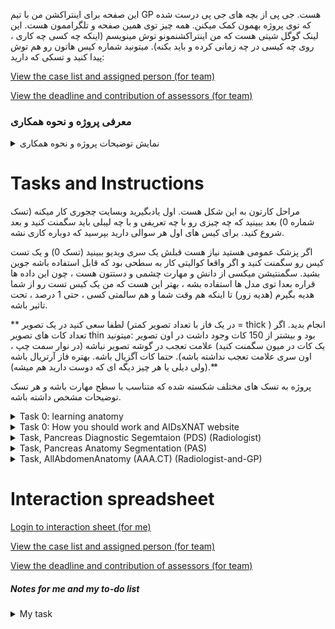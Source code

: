این صفحه برای اینتراکشن من با تیم GP هست. جی پی از بچه های جی پی درست شده که توی پروژه بهمون کمک میکنن. همه چیز توی همین صفحه و تلگراممون هست. این لینک گوگل شیتی هست که من اینتراکشنمونو توش مینویسم (اینکه چه کسی چه کاری ، روی چه کیسی در چه زمانی کرده و باید بکنه). میتونید شماره کیس هاتون رو هم توش پیدا کنید و تسکی که دارید: 

[View the case list and assigned person (for team)](https://docs.google.com/spreadsheets/d/e/2PACX-1vRAPQ_cx4LfZlZ22N7JIzTWrOFUT3nJFB-ltXkAYAOZh8SgpTSPQPHg5fAFRPU1nExRsvAFVhHNqaq9/pubhtml?gid=910393672&single=true)

[View the deadline and contribution of assessors (for team)](https://docs.google.com/spreadsheets/d/e/2PACX-1vRAPQ_cx4LfZlZ22N7JIzTWrOFUT3nJFB-ltXkAYAOZh8SgpTSPQPHg5fAFRPU1nExRsvAFVhHNqaq9/pubhtml?gid=1534929710&single=true)
### معرفی پروژه و نحوه همکاری
<details>
<summary>نمایش توضیحات پروژه و نحوه همکاری</summary>
این پروژه هدفش کمک کردن به تشخیص و مدیریت درمان سرطان پانکراس هست ، هیچ فردی gain مالی از این پروژه نداره. تمام داده برای همه مردم جهان قابل استفاده هست (استفاده تجاری هم امکان پذیر هست در صورتی که یک هزینه ای به خیریه سرطان در کشوری که این مدل استفاده میشه صورت بگیره.

تا الان که این پیام رو میدم از شهر شیراز ، تهران، گیلان و یزد کیس جمع شده و میشه ، و احتمالا مشهد و اهواز هم جوین بشن. بیشتر بیمارستان هایی که این بیماری رو درمان میکنن در تهران جزو پروژه هستن و در تهران 11 بیمارستان همکار داریم و شیراز 2 بیمارستان و گیلان 2 بیمارستان و یزد 1 بیمارستان. مدل ها و داده در ایران با حداقل هزینه قابل استفاده هست. 

درباره کانتریبیوشن ها: خیلی کار سختی هست که زحمات شما رو جبران کرد و عددی کرد ، ولی بعد از 3 سال این فرمولی هست که بهش رسیدم ، میدونم بهترین راه حل نیست ، ولی بهترین راه حلی که به ذهنم رسیده بوده (هر پیشنهاد دیگه ای بود بگید بهم).
دانشجو ها 90 ساعت 
تسک های رادیولوژی 80 ساعت (که برای GP ها یکمی بیشتر و برای رادیولوژیست ها یکمی کمتر میشه).

چجوری تعداد کیس رو به عدد تبدیل کردم. من اومدم اول خودم ، و بعد از چند نفر خواستم که هر تسکی رو انجام بده. بعد میانگین گرفتم ، بعد 10 درصد زیاد کردم و  فهمیدم هر کاری چقدر طول میکشه. باز تهش هم چند ساعت زمان پرت در نظر گرفتم که اگر اشتباه حساب کرده بودم برای شما مشکلی نباشه.

برای اینکه GP ها بخوان تو پروژه همکاری کنن، اول یک سری ویدیو میبنن ، بعد یه سری کیس تست رو کار میکنن ، بعد اگر واقعا کوالیتی خوبی داشته باشه کارشون جوین میشن. ضمن اینکه هر کیس برای GP ها 2 نفر GP سگمنت میکنن ، برای رادیولوژیست ها هم رندوم بعضی کیس ها مشترک هست که رندوم دبل چک کنیم. همه این ها رو خودم هر هفته باز میبنم و مشکلی باشه بهتون میگم.

برای جبران زحمتتون به ازای هر 1 کانتریبیوشن 1 پیپر اسمتون به عنوان همکار طرح میخوره (به دلخواهتون بسته به عجلتون یا اینکه بخواید پیپیر های بهتر اسمتون باشه). من هیچ قولی روی زمان یا جای چاپ شدن نمیتونم بدم ، و نمیدم، ولی اغلب فکر کنم ایمپمت بالا چاپ بشن. علاوه بر این 1 پیپیر اسمتون توی دیتا پیپیر PanCanAID میخخوره. دیتا پیپیر توضیح میده داده چی هست و چجوری جمع شده که بعدا ولیدیتی داشته باشه. هر جایی پروژه ارائه بشه جزو تیم طرح خواهید بود. علاوه بر همه اینا ، من یک پیپر کناری هم از این در آوردم که هر کسی 4 کیس رو فول سگمنتیشن انجام میده. این دیتا خودش یک دیتای جداگونه هست و اگر این رو هم چاپ کنیم ، باز اسمتون داخل این هم هست (این 4 کیس هر کدوم سه ساعت و نیم طول میکشن و نصفش توی تایم 80 ساعتتون حساب شده). 
</details>

# Tasks and Instructions
مراحل کارتون به این شکل هست. اول یادبگیرید وبسایت چجوری کار میکنه (تسک شماره 0) بعد ببینید که چه چیزی رو با چه تعریفی و با چه لیبلی باید سگمنت کنید و بعد شروع کنید. برای کیس های اول هر سوالی دارید بپرسید که دوباره کاری نشه.

اگر پزشک عمومی هستید نیاز هست قبلش یک سری ویدیو ببینید (تسک 0) و یک تست کیس رو سگمنت کنید و اگر واقعا کوالیتی کار به سطحی بود که قابل استفاده باشه جوین بشید. سگمنتیشن میکسی از دانش و مهارت چشمی و دستتون هست ، چون این داده ها قراره بعدا توی مدل ها استفاده بشه ، بهتر این هست که من یک کیس تست رو از شما هدیه بگیرم (هدیه زور) تا اینکه هم وقت شما و هم سالمتی کسی ، حتی 1 درصد ، تحت تاثیر باشه. 

** لطفا سعی کنید در یک تصویر (در یک فاز با تعداد تصویر کمتر = thick ) انجام بدید. اگر تعداد کات های تصویر thin بود و بیشتر از 150 کات وجود داشت در اون تصویر :میتونید یک کات در میون سگمنت کنید) علامت تعجب در گوشه تصویر نباشه (در نوار سمت چپ ، اون سری علامت تعجب نداشته باشه). حتما کات آگزیال باشه. بهتره فاز آرتریال باشه (ولی دیلی یا هر چیز دیگه ای که دوست دارید هم میشه).**

پروژه به تسک های مختلف شکسته شده که متناسب با سطح مهارت باشه و هر تسک توضیحات مشخص داشته باشه.
<details>
<summary>Task 0: learning anatomy</summary>

https://www.youtube.com/watch?v=Nnr4ZB8e4nc&t=78s  (60min)

https://www.youtube.com/watch?v=ytOLnjWCt1Y (10 min)

https://www.youtube.com/watch?v=IXQPN-Un7OI  (13 min)

https://www.youtube.com/watch?v=VnpqylFYtqI  (25 min)

https://www.youtube.com/watch?v=lUJnciH8Blo  (10 min)

https://www.youtube.com/watch?v=IXQPN-Un7OI این ویدیو لکتوریو عالیه

اگر فکر کردید کمکتون میکنه برای ورید و شریان ها: 
https://www.youtube.com/watch?v=aIrdWHtm_og شریان ها 

https://www.youtube.com/watch?v=54SV29gkM7Y&t=176s سی تی پانکراس

https://www.youtube.com/watch?v=47qy-2mn72s خوندن سی تی آناتومی

https://www.youtube.com/watch?v=IXQPN-Un7OI این ویدیو لکتوریو عالیه

این هم وب پیج هایی هست که رفرنس هستن:

https://radiologyassistant.nl/more/ct-protocols/ct-contrast-injection-and-protocols#basics-of-contrast-enhancement-phases-of-enhancement 

https://litfl.com/abdominal-ct-phases/

https://radiologykey.com/abdominal-ct/

یک نمونه های خیلی خوب از آناتومی سگمنت شده هستن که چشمتون آشنا بشه

https://www.casestacks.com/medical-school/radiographic-anatomy/abdomen/

https://radiopaedia.org/cases/how-to-read-a-ct-of-the-abdomen-and-pelvis
</details>


<details> 
<summary>Task 0: How you should work and AIDsXNAT website</summary>

  خب ، یوزرنیم و پسورد و آدرس ورود به سرور رو قبلا براتون ارسال کردم.

اولین کارتون این هست که [این ویدیو رو ببینید و نحوه کار با سرور رو یاد بگیرید.](https://www.youtube.com/watch?v=Qp1ydXVGoJc) 
لطفا از روی ویدیو تست کنید یک دور و یک بار سگمنتیشن رو ذخیره کنید و مطمئن بشید همه چی درست کار میکنه. هر مشکلی بود بهم بگید.

در استپ بعدی باید بفهمید چه چیزی رو باید سگمنت کنید ، و چه اسمی براش بگذارید و چه شماره کیسی رو باید انجام بدید. از همین پایین میتونید بفهمید لیبل های تسکی که دارید چه لیبل هایی هستن و چه تعریفی دارن. شماره کیستون هم علاوه بر گروه تلگرام توی گوگل شیت پایین صفحه هستش و میتونید ببینید. پس میتونید بفهمید چه چیزی رو ، با چه اسم مخففی و برای چه کیسی باید لطف کنید و سگمنت کنید.

 

بهترین کار برای سگمنتیشن ، خرید یک قللم و صفحه هست که به صرفه ترین آپشن قلم XP Pen Deco V2 01 هست که نزدیک 3 ملیون قیمتش هست. سرعت سگمنتیشنتون رو 2 برابر میکنه و دقتش رو هم 50 درصد بیشتر میکنه. 


</details>


<details> 
<summary>Task, Pancreas Diagnostic Segemtaion (PDS) (Radiologist) </summary>

سلام :) مرسی که تا اینجا اومدید. این تسک برای لول رادیولوژیست ها هست و هدفش کمک به مدل ها برای استفاده از دانش شما در مدل هست تا بهتر بفهمه سرطان و پانکراس و ارگان های اطرافش کجاست. میتونید در 2 نوبت یا در 1 نوبت همه تسک ها رو انجام بدید. سلیفه آدما متفاوته. حواستون باشه سرور هر 1 ساعت شما رو بیرون میکنه (من میکنمش 2 ساعت ولی چون هر هفته ریست میشه اتومات ممکنه یادم رفته باشه. پس سیو کنید سگمنتیشنتون رو هر نیم ساعت لطفا. من هم حواسم هست که هر سری که ریست میشه بکنم 2 ساعت تایم اتوماتیک لاگ اون رو. چیز هایی که سگمنت میشن در این تسک:

برای اینکه یه جایی باشه که یه توضیح کلی درباره هر چیزی بده [رفرنسمون اینجا باشه رادیولوژی مسترکلاس برای پانکراس](https://radiologyassistant.nl/abdomen/pancreas/pancreas-carcinoma-1#staging-dpcg-resectability-criteria)

### Task PDS.1: Segmetation for Segmetaion
**P: Pancreas:** khode organ pancreas ( kar sakhti hast daghighan roye border pancreas harkeat konid, pas lotfan ro be biron tar ghash konid toye segmentatioshenot ta oon charbi haii ke atrafe pancreas hast va yek hashie mahvi mide ham include beshe) 

**M: Mass:** dar sorate vojod tode, mass ro rang konid, lotfan aval pancreas ro rang kkonid bad mass. Dar segmentation har pixel mote'alegh be yek va faghat yek label mitone bashe. Ma badan mass ro jozvi az pancreas mikoim, vali shoma age bar ax amal konid (yani aval mass ro rang konid bad pancreas ro) baes mishe yek ghesmataii az mass tabdil be pancreas beshe va ma nemifahmim mass bode 

**MPD: Main Pancreatic Duct dilation: agar MPD dilation dashtim, bayad rang beshe khode duct (agar nabod ham nemsihe) 

### Task PDS.2: Classification

خب این تسک ها سگمنتیشن مهم بود ، برای تسم های بعدی بیشتر جنبه کلسیفیکشنی دارن. یعنی اگر یک موردی بود فقط کافیه با رنگ مربوطه داخل اون جایی که میبنید و فکر میکنید اون مشکل وجود داره ، یک نقطه بگذارید با استفاده از اون لیبل. 
**RegN: Regional lymph node metastasis**

**ExtN: Extra regional lymph node metastasis:** Para-aortic and lymph node to the left of the SMA

**PeriN: Perinerual Invasion**

**rootN: Invasasion of the root of the mesentery**

**mesN: mesocolon invasasion**

این دو تا تسک هم داخل پیام در تلگرام برام بفرستید برای هر کیس: 

**Resectability DPCG**: Dutch Pancreatic Cancer Group: in khodesh age paper jodagoneii beshe, esmeton dakhel in paper ham mikhore jodaye az oon gharar ghabli. Inke zahmat ezafe midam va yek bar DPCG va yekbar NCCN ro lotf konid begid, ine ke bebinim asan kodom yeki az ina behtare tahesh ba tavajoh be outcome (follow-up telefoni).

**Resectability NCCN**: NCCN resectability criteria

</details>

<details> 
<summary>Task, Pancreas Anatomy Segmentation (PAS)   </summary>
سلام سلام ، خیلی مرسی که تا اینجا اومدید. هدف از این سگمنتیشن ، سگمنت کردن آناتومی مرتبط با سرطان پانکراس هست. رفرنس ها و منابع آموزشیمون بالاتر گذاشتم. پیشنهاد من اینه که در چند قسمت کار رو انجام بدید. حواستون باشه سرور هر 1 ساعت شما رو بیرون میکنه (من میکنمش 2 ساعت ولی چون هر هفته ریست میشه اتومات ممکنه یادم رفته باشه. پس سیو کنید سگمنتیشنتون رو هر نیم ساعت لطفا. من هم حواسم هست که هر سری که ریست میشه بکنم 2 ساعت تایم اتوماتیک لاگ اون رو. چیز هایی که سگمنت میشن در این تسک با لیبلشون این زیر هستنو حواستون باشه اولین چیزی که رنگ میکنید پانکراس باشه ، و بقیه چیز های در 2-3 کات بالاتر از بالاترین جایی که پانکراس هست و 2-3 کات پایین تر از پایینترین جایی که پانکراس هست انجام بدید (نرید کل عکس از بالا تا پایین رو انجام بدید). لطفا سعی کنید در یک تصویر (در یک فاز با تعداد تصویر کمتر = thick ) انجام بدید. حتما کات آگزیال باشه. بهتره فاز آرتریال باشه (ولی دیلی یا هر چیز دیگه ای که دوست دارید هم میشه).
  
### Task PAS.1. Pancreas plus
P=Pancreas; M= mass (agar didid), D=Deudenum

### Task PAS.2. Artery and Veins 
Arteries (5ta): aorta = AA, superior mesantric artery = SMA, common hepatic artery = CHA, celiac artery =CA, splenic artery = SA

Veins (4ta): IVC = IVC , superior mesantric vein = SMV و   portal vein = PV  و splenic vein = SV



### Task PAS.3. Other Organs

BT = Biliary Tree including CBD

Organs (5ta): L= Liver; Sp= Spleen; K= Kideny; St=Stomache; D=Deudenum

</details>


<details> 
<summary>Task, AllAbdomenAnatomy (AAA.CT) (Radiologist-and-GP) </summary>
  این یک کار جدا هست و نفری 4 کیس رو هم بتونیم سگمنت کنیم عالی هست. تمام عسک از بالا تا پایین سگمنت میشه (در کات آگزیال در فازی که میخواید).
  
Organs: P=Pancreas; M= mass; L= Liver; Sp= Spleen; K= Kideny; St=Stomache; D=Deudenum
  
Veins (4): IVC = IVC , superior mesantric vein = SMV و   portal vein = PV  و splenic vein = SV

Arteries (5): aorta = AA, superior mesantric artery = SMA, common hepatic artery = CHA, celiac artery =CA, splenic artery = SA

Biliary Tree: CBD:  common bile duct,

Adrenal galnd + intestine
</details>









# Interaction spreadsheet 
[Login to interaction sheet (for me)](https://docs.google.com/spreadsheets/d/1--oCk4GBRKVOJlOCskaS_X05p6ZGYkg2Fm32xySc2EI/edit?usp=sharing)

[View the case list and assigned person (for team)](https://docs.google.com/spreadsheets/d/e/2PACX-1vRAPQ_cx4LfZlZ22N7JIzTWrOFUT3nJFB-ltXkAYAOZh8SgpTSPQPHg5fAFRPU1nExRsvAFVhHNqaq9/pubhtml?gid=910393672&single=true)

[View the deadline and contribution of assessors (for team)](https://docs.google.com/spreadsheets/d/e/2PACX-1vRAPQ_cx4LfZlZ22N7JIzTWrOFUT3nJFB-ltXkAYAOZh8SgpTSPQPHg5fAFRPU1nExRsvAFVhHNqaq9/pubhtml?gid=1534929710&single=true)


##### Notes for me and my to-do list
<details>
<summary> My task </summary>
تسک من :✅✅🔘🔘

ساخت اکانت:✅
Sara.p199877@gmail.com ✅
Atraajdari1374@gmail.com ✅
elhamtaghavi76@gmail.com ✅
mahshadsarikhani9696@gmail.com ✅
Azinzolfaghari2233@gmail.com ✅
Beny.2012@yahoo.com ✅

ایجاد پروژه : PanCanAID4GP ✅

ایجاد پروژه : آپلود 15 کیس ✅

اساین کردن شماره کیس به افراد✅

درست کردت گروه کلی تسک ✅

درست کردن گروه تست برای جی پی هایی که میخوان جوین بشن ✅

دبل چک فیدبک هفته اول 🔘

آپدیت صفحه گیت هاب 🔘

اضافه کردن توضیحات هر تسک توی گیت هاب 🔘

اسایت کردن کیس های جدید 🔘

</details>



